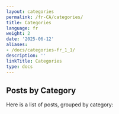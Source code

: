 ```yaml
---
layout: categories
permalink: /fr-CA/categories/
title: Categories
language: fr
weight: 2
date: '2025-06-12'
aliases:
- /docs/categories-fr_1_1/
description: ''
linkTitle: Categories
type: docs
---
```


## Posts by Category
Here is a list of posts, grouped by category:

